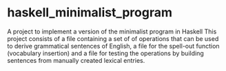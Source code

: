 # haskell_minimalist_program
A project to implement a version of the minimalist program in Haskell
This project consists of a file containing a set of of operations that can be used to derive grammatical sentences of English, a file for the spell-out function (vocabulary insertion) and a file for testing the operations by building sentences from manually created lexical entries. 
